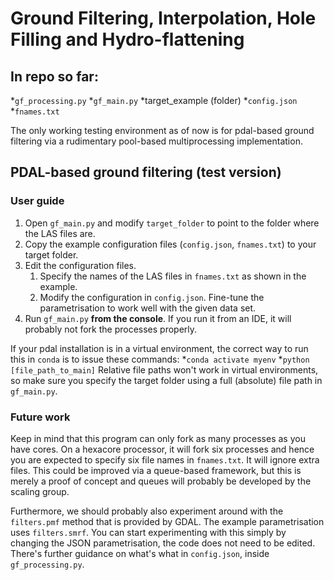 # Ground Filtering, Interpolation, Hole Filling and Hydro-flattening

## In repo so far:
*`gf_processing.py`
*`gf_main.py`
*target_example (folder)
	*`config.json`
	*`fnames.txt`

The only working testing environment as of now is for pdal-based ground filtering via a rudimentary pool-based multiprocessing implementation.

## PDAL-based ground filtering (test version)
### User guide
1. Open `gf_main.py` and modify `target_folder` to point to the folder where the LAS files are.
2. Copy the example configuration files (`config.json`, `fnames.txt`) to your target folder.
3. Edit the configuration files.
	1. Specify the names of the LAS files in `fnames.txt` as shown in the example.
	2. Modify the configuration in `config.json`. Fine-tune the parametrisation to work well with the given data set.
4. Run `gf_main.py` **from the console**. If you run it from an IDE, it will probably not fork the processes properly.

If your pdal installation is in a virtual environment, the correct way to run this in `conda` is to issue these commands:
*`conda activate myenv`
*`python [file_path_to_main]`
Relative file paths won't work in virtual environments, so make sure you specify the target folder using a full (absolute) file path in `gf_main.py`.

### Future work
Keep in mind that this program can only fork as many processes as you have cores. On a hexacore processor, it will fork six processes and hence you are expected to specify six file names in `fnames.txt`.
It will ignore extra files. This could be improved via a queue-based framework, but this is merely a proof of concept and queues will probably be developed by the scaling group.

Furthermore, we should probably also experiment around with the `filters.pmf` method that is provided by GDAL. The example parametrisation uses `filters.smrf`. You can start experimenting with this simply by changing the JSON parametrisation, the code does not need to be edited.
There's further guidance on what's what in `config.json`, inside `gf_processing.py`.
